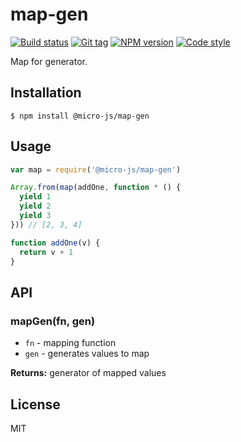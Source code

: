 
# map-gen

[![Build status][travis-image]][travis-url]
[![Git tag][git-image]][git-url]
[![NPM version][npm-image]][npm-url]
[![Code style][standard-image]][standard-url]

Map for generator.

## Installation

    $ npm install @micro-js/map-gen

## Usage

```js
var map = require('@micro-js/map-gen')

Array.from(map(addOne, function * () {
  yield 1
  yield 2
  yield 3
})) // [2, 3, 4]

function addOne(v) {
  return v + 1
}
```

## API

### mapGen(fn, gen)

- `fn` - mapping function
- `gen` - generates values to map

**Returns:** generator of mapped values

## License

MIT

[travis-image]: https://img.shields.io/travis/micro-js/map-gen.svg?style=flat-square
[travis-url]: https://travis-ci.org/micro-js/map-gen
[git-image]: https://img.shields.io/github/tag/micro-js/map-gen.svg
[git-url]: https://github.com/micro-js/map-gen
[standard-image]: https://img.shields.io/badge/code%20style-standard-brightgreen.svg?style=flat
[standard-url]: https://github.com/feross/standard
[npm-image]: https://img.shields.io/npm/v/@micro-js/map-gen.svg?style=flat-square
[npm-url]: https://npmjs.org/package/@micro-js/map-gen
